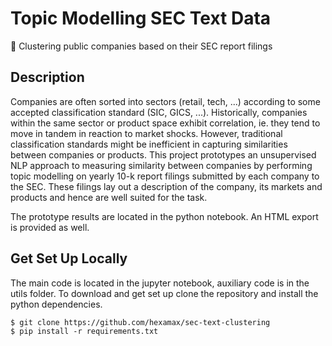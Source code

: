 # Topic Modelling SEC Text Data
 📄 Clustering public companies based on their SEC report filings

## Description ##

Companies are often sorted into sectors (retail, tech, ...) according to some accepted classification standard (SIC, GICS, ...). Historically, companies within the same sector or product space exhibit correlation, ie. they tend to move in tandem in reaction to market shocks. However, traditional classification standards might be inefficient in capturing similarities between companies or products. This project prototypes an unsupervised NLP approach to measuring similarity between companies by performing topic modelling on yearly 10-k report filings submitted by each company to the SEC. These filings lay out a description of the company, its markets and products and hence are well suited for the task. 

The prototype results are located in the python notebook. An HTML export is provided as well. 

## Get Set Up Locally

The main code is located in the jupyter notebook, auxiliary code is in the utils folder. To download and get set up clone the repository and install the python dependencies.

```
$ git clone https://github.com/hexamax/sec-text-clustering
$ pip install -r requirements.txt
```

